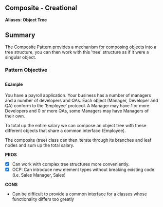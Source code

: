 

## Composite - Creational
**Aliases:
Object Tree**
## Summary
The Composite Pattern provides a mechanism for composing objects into a tree structure, you can then work with this 'tree' structure as if it were a singular object.

### Pattern Objective
##

#### Example
You have a payroll application. Your business has a number of managers and a number of developers and QAs. Each object (Manager, Developer and QA) conform to the 'Employee' protocol. A Manager may have 1 or more Developers and 0 or more QAs, some Managers may have Managers of their own.

To total up the entire salary we can compose an object tree with these different objects that share a common interface (Employee).

The composite (tree) class can then iterate through its branches and leaf nodes and sum up the total salary.

**PROS**
 - [x] Can work with complex tree structures more conveniently.
 - [x] OCP: Can introduce new element types without breaking existing code. (i.e. Sales Manager, Sales)

**CONS**
- Can be difficult to provide a common interface for a classes whose functionality differs too greatly
